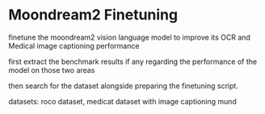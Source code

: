 # Moondream2 Finetuning


finetune the moondream2 vision language model to improve its OCR and Medical image captioning performance

first extract the benchmark results if any regarding the performance of the model on those two areas

then search for the dataset alongside preparing the finetuning script.


datasets: roco dataset, medicat dataset with image captioning 
mund